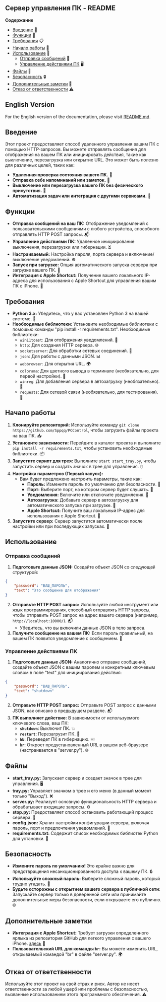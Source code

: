 ## Сервер управления ПК - README

**Содержание**

* [Введение](#введение) 🌟
* [Функции](#функции) 🔧
* [Требования](#требования) 📋
* [Начало работы](#начало-работы) 🚀
* [Использование](#использование) 📖
    * [Отправка сообщений](#отправка-сообщений) 💬
    * [Управление действиями ПК](#управление-действиями-пк) 🖥️
* [Файлы](#файлы) 📂
* [Безопасность](#безопасность) 🔒
* [Дополнительные заметки](#дополнительные-заметки) 📝
* [Отказ от ответственности](#отказ-от-ответственности) ⚠️

## English Version

For the English version of the documentation, please visit [README.md](./readme.md).

## Введение

Этот проект предоставляет способ удаленного управления вашим ПК с помощью HTTP-запросов. Вы можете отправлять сообщения для отображения на вашем ПК или инициировать действия, такие как выключение, перезагрузка или открытие URL. Это может быть полезно для различных целей, таких как:

* **Удаленная проверка состояния вашего ПК.** 👀
* **Отправка себе напоминаний или заметок.** 📝
* **Выключение или перезагрузка вашего ПК без физического присутствия.** 🔄
* **Автоматизация задач или интеграция с другими сервисами.** 🤖

## Функции

* **Отправка сообщений на ваш ПК:** Отображение уведомлений с пользовательскими сообщениями с любого устройства, способного отправлять HTTP POST запросы. 📬
* **Управление действиями ПК:** Удаленное инициирование выключения, перезагрузки или гибернации. ⏳
* **Настраиваемый:** Настройка пароля, порта сервера и включение/выключение уведомлений. ⚙️
* **Запуск при загрузке:** Опция автоматического запуска сервера при загрузке вашего ПК. 🔄
* **Интеграция с Apple Shortcut:** Получение вашего локального IP-адреса для использования с Apple Shortcut для управления вашим ПК с iPhone. 🍏

## Требования

* **Python 3.x:** Убедитесь, что у вас установлен Python 3 на вашей системе. 🐍
* **Необходимые библиотеки:** Установите необходимые библиотеки с помощью команды "pip install -r requirements.txt". Необходимые библиотеки:
    * `win11toast`: Для отображения уведомлений. 🥳
    * `http`: Для создания HTTP сервера. 🌐
    * `socketserver`: Для обработки сетевых соединений. 🔗
    * `json`: Для работы с данными JSON. 📊
    * `webbrowser`: Для открытия URL. 🌍
    * `colorama`: Для цветного вывода в терминале (необязательно, для первой настройки). 🎨
    * `winreg`: Для добавления сервера в автозагрузку (необязательно). 🏁
    * `requests`: Для сетевой связи (необязательно, для тестирования). 📡

## Начало работы

1. **Клонируйте репозиторий:** Используйте команду `git clone https://github.com/Sppqq/PCControl`, чтобы загрузить файлы проекта на ваш ПК. 📥
2. **Установите зависимости:** Перейдите в каталог проекта и выполните `pip install -r requirements.txt`, чтобы установить необходимые библиотеки. 📦
3. **Запустите скрипт для трея:** Выполните `start start_tray.py`, чтобы запустить сервер и создать значок в трее для управления. 🖱️
4. **Настройка параметров (Первый запуск):**
    * Вам будет предложено настроить параметры, такие как:
        * **Пароль:** Измените пароль по умолчанию для безопасности. 🔑
        * **Порт:** Выберите порт, на котором сервер будет слушать. 📡
        * **Уведомления:** Включите или отключите уведомления. 🔔
        * **Автозагрузка:** Добавьте сервер в автозагрузку для автоматического запуска при загрузке. 🚀
        * **Apple Shortcut:** Получите ваш локальный IP-адрес для использования с Apple Shortcut. 📱
5. **Запустите сервер:** Сервер запустится автоматически после настройки или при последующих запусках. 🏁

## Использование

### Отправка сообщений

1. **Подготовьте данные JSON:** Создайте объект JSON со следующей структурой:

```json
{
    "password": "ВАШ_ПАРОЛЬ",
    "text": "Это сообщение для отображения"
}
```

2. **Отправьте HTTP POST запрос:** Используйте любой инструмент или язык программирования, способный отправлять HTTP запросы, чтобы отправить POST запрос на адрес вашего сервера (например, `http://localhost:10000/`). 📬
    * Убедитесь, что вы включили данные JSON в тело запроса.
3. **Получите сообщение на вашем ПК:** Если пароль правильный, на вашем ПК появится уведомление с сообщением. 🎉

### Управление действиями ПК

1. **Подготовьте данные JSON:** Аналогично отправке сообщений, создайте объект JSON с вашим паролем и конкретным ключевым словом в поле "text" для инициирования действия:

```json
{
    "password": "ВАШ_ПАРОЛЬ",
    "text": "shutdown"
}
```

2. **Отправьте HTTP POST запрос:** Отправьте POST запрос с данными JSON, как описано в предыдущем разделе. 📬
3. **ПК выполняет действие:** В зависимости от используемого ключевого слова, ваш ПК:
    * **`shutdown`**: Выключит ПК. 💥
    * **`restart`**: Перезагрузит ПК. 🔄
    * **`hb`**: Переведет ПК в гибернацию. 💤
    * **`br`**: Откроет предустановленный URL в вашем веб-браузере (настраивается в "server.py"). 🌐

## Файлы

* **start_tray.py:** Запускает сервер и создает значок в трее для управления. 🖥️
* **tray.py:** Управляет значком в трее и его меню (в данный момент только "Выход"). ❌
* **server.py:** Реализует основную функциональность HTTP сервера и обрабатывает входящие запросы. ⚙️
* **stop.py:** Предоставляет способ остановить работающий процесс сервера. 🛑
* **config.json:** Хранит настройки конфигурации сервера, включая пароль, порт и предпочтения уведомлений. 📂
* **requirements.txt:** Содержит список необходимых библиотек Python для установки. 📜

## Безопасность

* **Измените пароль по умолчанию!** Это крайне важно для предотвращения несанкционированного доступа к вашему ПК. 🔒
* **Используйте сложный пароль:** Выберите сложный пароль, который трудно угадать. 🔑
* **Будьте осторожны с открытием вашего сервера в публичной сети:** Запускайте сервер только в доверенной сети или принимайте дополнительные меры безопасности, если открываете его публично. 🌐

## Дополнительные заметки

* **Интеграция с Apple Shortcut:** Требует загрузки определенного ярлыка из репозитория GitHub для легкого управления с вашего iPhone. [здесь](https://www.icloud.com/shortcuts/a8531fc802994034b2198bc382af7844) 🍏
* **Пользовательский URL для команды `br`:** Вы можете изменить URL, открываемый командой "br" в файле "server.py". 🌍

## Отказ от ответственности

Используйте этот проект на свой страх и риск. Автор не несет ответственности за любой ущерб или проблемы с безопасностью, вызванные использованием этого программного обеспечения. ⚠️ 